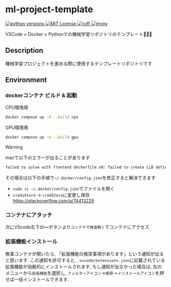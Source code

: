 # ml-project-template

<a href="https://opensource.org/licenses/MIT">
    <img alt="python versions" src="https://img.shields.io/badge/python-3.12-blue?color=5271FF">
</a>
<a href="https://opensource.org/licenses/MIT">
    <img alt="MIT License" src="https://img.shields.io/badge/license-MIT-green?color=5271FF">
</a>
<a href="https://github.com/PyCQA/flake8">
    <img alt="ruff" src="https://img.shields.io/badge/code%20style-ruff-000000.svg?color=5271FF">
</a>
<a href="https://github.com/python/mypy">
    <img alt="mypy" src="https://img.shields.io/badge/typing-mypy-blue?color=5271FF">
</a>

VSCode × Docker × Pythonでの機械学習リポジトリのテンプレート🥳🥳🥳

## Description

機械学習プロジェクトを進める際に使用するテンプレートリポジトリです

## Environment

### dockerコンテナ ビルド & 起動

CPU環境用

```bash
docker compose up -d --build cpu
```

GPU環境用

```bash
docker compose up -d --build gpu
```

> [!WARNING]
> macで以下のエラーが出ることがあります
>
> ```bash
> failed to solve with frontend dockerfile.v0: failed to create LLB definition: rpc error: code = Unknown desc = error getting credentials - err: exec: "docker-credential-desktop": executable file not found in $PATH, out: ``
> ```
>
> その場合は以下の手順で`~/.docker/config.json`を修正すると解決できます
>
> - `sudo vi ~/.docker/config.json`でファイルを開く
> - `credsStore` -> `credStore`に変更し保存
> <https://stackoverflow.com/a/74413229>

### コンテナにアタッチ

次にVScode左下の`><`ボタンより`コンテナで再度開く`でコンテナにアクセス

### 拡張機能インストール

無事コンテナが開いたら, 「拡張機能の推奨事項があります」という通知が出ると思います.
この通知を許可すると, `.vscode/extensions.json`に記載されている拡張機能が自動的にインストールされます.
もし通知が出なかった場合は, 左のメニューから`拡張機能`を選択し, `フィルターアイコン`->`推奨`‐>`インストールアイコン`を押せば一括インストールできます.
